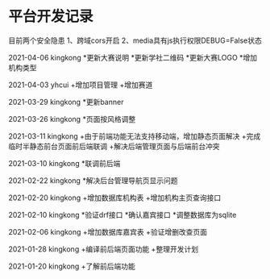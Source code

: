 # 平台开发记录

目前两个安全隐患
1、跨域cors开启
2、media具有js执行权限DEBUG=False状态

2021-04-06 kingkong
*更新大赛说明
*更新学社二维码
*更新大赛LOGO
*增加机构类型

2021-04-03 yhcui
+增加项目管理
+增加赛道

2021-03-29 kingkong
*更新banner

2021-03-26 kingkong
*页面按风格调整

2021-03-11 kingkong
+由于前端功能无法支持移动端，增加静态页面解决
+完成临时半静态前台页面前后端联调
+解决后端管理页面与后端前台冲突

2021-03-10 kingkong
*联调前后端

2021-02-22 kingkong
*解决后台管理导航页显示问题

2021-02-20 kingkong
+增加数据库机构表
+增加机构主页查询接口

2021-02-10 kingkong
*验证drf接口
*确认嘉宾接口
*调整数据库为sqlite

2021-02-06 kingkong
+增加数据库嘉宾表
+验证增删改查页面

2021-01-28 kingkong
+编译前后端页面功能
+整理开发计划

2021-01-20 kingkong
+了解前后端功能